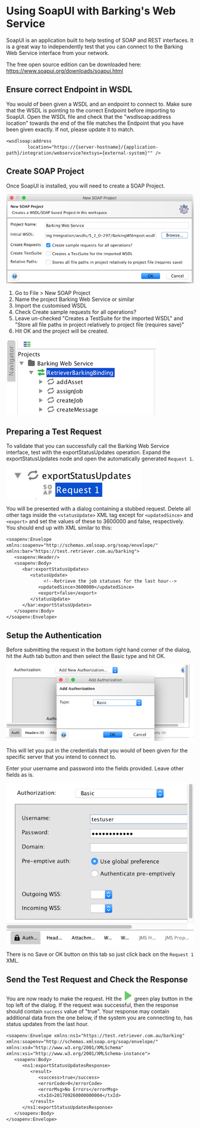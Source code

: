 # Using SoapUI with Barking's Web Service

SoapUI is an application built to help testing of SOAP and REST interfaces. It is a great way to independently test that you can connect to the Barking Web Service interface from your network.

The free open source edition can be downloaded here:
https://www.soapui.org/downloads/soapui.html


## Ensure correct Endpoint in WSDL
You would of been given a WSDL and an endpoint to connect to. Make sure that the WSDL is pointing to the correct Endpoint before importing to SoapUI.
Open the WSDL file and check that the "wsdlsoap:address location" towards the end of the file matches the Endpoint that you have been given exactly. If not, please update it to match.

```
<wsdlsoap:address
        location="https://{server-hostname}/{application-path}/integration/webservice?extsys={external-system}"" />
```


## Create SOAP Project
Once SoapUI is installed, you will need to create a SOAP Project.

![New SOAP Project](images/new-soap-project.png)

1. Go to File > New SOAP Project
2. Name the project Barking Web Service or similar 
3. Import the customised WSDL
4. Check Create sample requests for all operations?
5. Leave un-checked "Creates a TestSuite for the imported WSDL" and "Store all file paths in project relatively to project file (requires save)"
6. Hit OK and the project will be created.

![New SOAP Project](images/barking-project-tree-top.png)


## Preparing a Test Request

To validate that you can successfully call the Barking Web Service interface, test with the exportStatusUpdates operation.
Expand the exportStatusUpdates node and open the automatically generated `Request 1`.

![Request 1](images/exportStatusUpdates-Request1.png)

You will be presented with a dialog containing a stubbed request. Delete all other tags inside the `<statusUpdate>` XML tag except for `<updatedSince>` and `<export>` and set the values of these to 3600000 and false, respectively. You should end up with XML similar to this:

```
<soapenv:Envelope xmlns:soapenv="http://schemas.xmlsoap.org/soap/envelope/" xmlns:bar="https://test.retriever.com.au/barking">
   <soapenv:Header/>
   <soapenv:Body>
      <bar:exportStatusUpdates>
         <statusUpdate>
         	  <!--Retrieve the job statuses for the last hour-->
            <updatedSince>3600000</updatedSince>
            <export>false</export>            
         </statusUpdate>
      </bar:exportStatusUpdates>
   </soapenv:Body>
</soapenv:Envelope>
```


## Setup the Authentication

Before submitting the request in the bottom right hand corner of the dialog, hit the Auth tab button and then select the Basic type and hit OK.

![Add New Authorization](images/add-new-authorization.png)

This will let you put in the credentials that you would of been given for the specific server that you intend to connect to.

Enter your username and password into the fields provided. Leave other fields as is.

![Basic Authorization](images/basic-authorization.png)

There is no Save or OK button on this tab so just click back on the `Request 1` XML.


## Send the Test Request and Check the Response

You are now ready to make the request. Hit the ![Play](images/green-play-button.png) green play button in the top left of the dialog. 
If the request was successful, then the response should contain `success` value of "true".
Your response may contain additional data from the one below, if the system you are connecting to, has status updates from the last hour.

```
<soapenv:Envelope xmlns:ns1="https://test.retriever.com.au/barking" xmlns:soapenv="http://schemas.xmlsoap.org/soap/envelope/" xmlns:xsd="http://www.w3.org/2001/XMLSchema" xmlns:xsi="http://www.w3.org/2001/XMLSchema-instance">
   <soapenv:Body>
      <ns1:exportStatusUpdatesResponse>
         <result>
            <success>true</success>
            <errorCode>0</errorCode>
            <errorMsg>No Errors</errorMsg>
            <txId>201709260000000004</txId>
         </result>
      </ns1:exportStatusUpdatesResponse>
   </soapenv:Body>
</soapenv:Envelope>
```